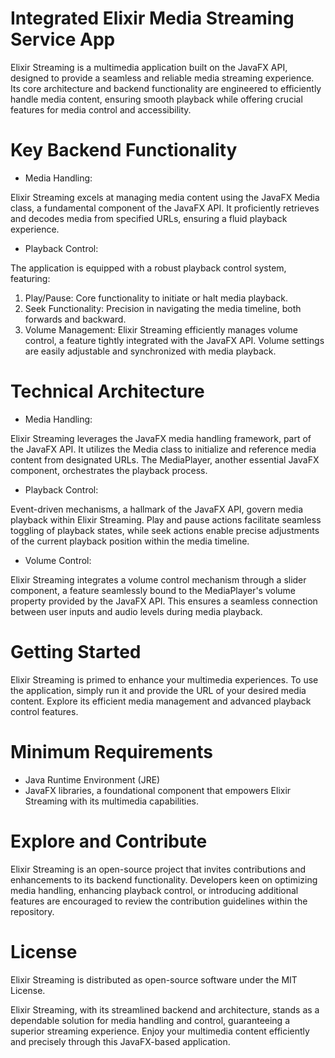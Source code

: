 # Integrated Elixir Media Streaming Service App
Elixir Streaming is a multimedia application built on the JavaFX API, designed to provide a seamless and reliable media streaming experience. Its core architecture and backend functionality are engineered to efficiently handle media content, ensuring smooth playback while offering crucial features for media control and accessibility.

# Key Backend Functionality
- Media Handling:

Elixir Streaming excels at managing media content using the JavaFX Media class, a fundamental component of the JavaFX API. It proficiently retrieves and decodes media from specified URLs, ensuring a fluid playback experience.
- Playback Control:

The application is equipped with a robust playback control system, featuring:
  1. Play/Pause: Core functionality to initiate or halt media playback.
  2. Seek Functionality: Precision in navigating the media timeline, both forwards and backward.
  3. Volume Management: Elixir Streaming efficiently manages volume control, a feature tightly integrated with the JavaFX API. Volume settings are easily adjustable and synchronized with media playback.

# Technical Architecture
- Media Handling:

Elixir Streaming leverages the JavaFX media handling framework, part of the JavaFX API. It utilizes the Media class to initialize and reference media content from designated URLs. The MediaPlayer, another essential JavaFX component, orchestrates the playback process.
- Playback Control:

Event-driven mechanisms, a hallmark of the JavaFX API, govern media playback within Elixir Streaming. Play and pause actions facilitate seamless toggling of playback states, while seek actions enable precise adjustments of the current playback position within the media timeline.
- Volume Control:

Elixir Streaming integrates a volume control mechanism through a slider component, a feature seamlessly bound to the MediaPlayer's volume property provided by the JavaFX API. This ensures a seamless connection between user inputs and audio levels during media playback.

# Getting Started
Elixir Streaming is primed to enhance your multimedia experiences. To use the application, simply run it and provide the URL of your desired media content. Explore its efficient media management and advanced playback control features.

# Minimum Requirements

- Java Runtime Environment (JRE)
- JavaFX libraries, a foundational component that empowers Elixir Streaming with its multimedia capabilities.

# Explore and Contribute

Elixir Streaming is an open-source project that invites contributions and enhancements to its backend functionality. Developers keen on optimizing media handling, enhancing playback control, or introducing additional features are encouraged to review the contribution guidelines within the repository.

# License

Elixir Streaming is distributed as open-source software under the MIT License.

Elixir Streaming, with its streamlined backend and architecture, stands as a dependable solution for media handling and control, guaranteeing a superior streaming experience. Enjoy your multimedia content efficiently and precisely through this JavaFX-based application.

